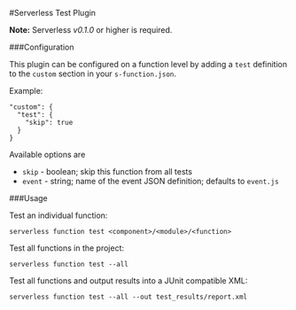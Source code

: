 #Serverless Test Plugin

**Note:** Serverless *v0.1.0* or higher is required.

###Configuration

This plugin can be configured on a function level by adding a `test` definition to the `custom`
section in your `s-function.json`.

Example:

```
"custom": {
  "test": {
    "skip": true
  }
}
```

Available options are

* `skip` - boolean; skip this function from all tests
* `event` - string; name of the event JSON definition; defaults to `event.js`


###Usage

Test an individual function:

```
serverless function test <component>/<module>/<function>
```


Test all functions in the project:

```
serverless function test --all
```


Test all functions and output results into a JUnit compatible XML:

```
serverless function test --all --out test_results/report.xml
```

